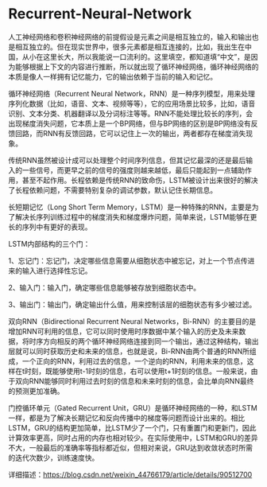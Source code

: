 # Recurrent-Neural-Network

人工神经网络和卷积神经网络的前提假设是元素之间是相互独立的，输入和输出也是相互独立的。但在现实世界中，很多元素都是相互连接的，比如，我出生在中国，从小在这里长大，所以我能说一口流利的。这里填空，都知道填“中文”，是因为能够根据上下文的内容进行推断，所以就出现了循环神经网络，循环神经网络的本质是像人一样拥有记忆能力，它的输出依赖于当前的输入和记忆。

循环神经网络（Recurrent Neural Network，RNN）是一种序列模型，用来处理序列化数据（比如，语音、文本、视频等等），它的应用场景比较多，比如，语音识别、文本分类、机器翻译以及分词标注等等。RNN不能处理比较长的序列，会出现梯度消失问题，它本质上是一个BP网络，但与BP网络的区别是BP网络没有反馈回路，而RNN有反馈回路，它可以记住上一次的输出，两者都存在梯度消失现象。

传统RNN虽然被设计成可以处理整个时间序列信息，但其记忆最深的还是最后输入的一些信号，而更早之前的信号的强度则越来越低，最后只能起到一点辅助作用，甚至不起作用。长程依赖是传统RNN的致命伤，LSTM被设计出来很好的解决了长程依赖问题，不需要特别复杂的调试参数，默认记住长期信息。

长短期记忆（Long Short Term Memory，LSTM）是一种特殊的RNN，主要是为了解决长序列训练过程中的梯度消失和梯度爆炸问题，简单来说，LSTM能够在更长的序列中有更好的表现。

LSTM内部结构的三个门：

1、忘记门：忘记门，决定哪些信息需要从细胞状态中被忘记，对上一个节点传进来的输入进行选择性忘记。

2、输入门：输入门，确定哪些信息能够被存放到细胞状态中。

3、输出门：输出门，确定输出什么值，用来控制该层的细胞状态有多少被过滤。

双向RNN（Bidirectional Recurrent Neural Networks，Bi-RNN）的主要目的是增加RNN可利用的信息，它可以同时使用时序数据中某个输入的历史及未来数据，将时序方向相反的两个循环神经网络连接到同一个输出，通过这种结构，输出层就可以同时获取历史和未来的信息，也就是说，Bi-RNN由两个普通的RNN所组成，一个正向的RNN，利用过去的信息，一个逆向的RNN，利用未来的信息，这样在t时刻，既能够使用t-1时刻的信息，右可以使用t+1时刻的信息。一般来说，由于双向RNN能够同时利用过去时刻的信息和未来时刻的信息，会比单向RNN最终的预测更加准确。

门控循环单元（Gated Recurrent Unit，GRU）是循环神经网络的一种，和LSTM一样，都是为了解决长期记忆和反向传播中的梯度等问题而设计出来的。相比LSTM，GRU的结构更加简单，比LSTM少了一个门，只有重置门和更新门，因此计算效率更高，同时占用的内存也相对较少。在实际使用中，LSTM和GRU的差异不大，一般最后的准确率等指标都近似，但相对来说，GRU达到收敛状态时所需的迭代次数少，训练速度快。

详细描述：https://blog.csdn.net/weixin_44766179/article/details/90512700
